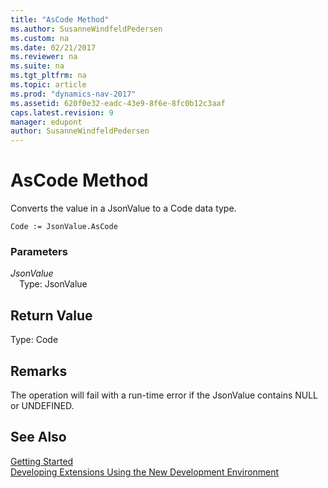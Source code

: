 ```yaml
---
title: "AsCode Method"
ms.author: SusanneWindfeldPedersen
ms.custom: na
ms.date: 02/21/2017
ms.reviewer: na
ms.suite: na
ms.tgt_pltfrm: na
ms.topic: article
ms.prod: "dynamics-nav-2017"
ms.assetid: 620f0e32-eadc-43e9-8f6e-8fc0b12c3aaf
caps.latest.revision: 9
manager: edupont
author: SusanneWindfeldPedersen
---
```


# AsCode Method

Converts the value in a JsonValue to a Code data type.

```
Code := JsonValue.AsCode
```

### Parameters
*JsonValue*  
&emsp;Type: JsonValue

## Return Value
Type: Code

## Remarks
The operation will fail with a run-time error if the JsonValue contains NULL or UNDEFINED.

## See Also
[Getting Started](newdev-get-started.md)  
[Developing Extensions Using the New Development Environment](newdev-dev-overview.md)
